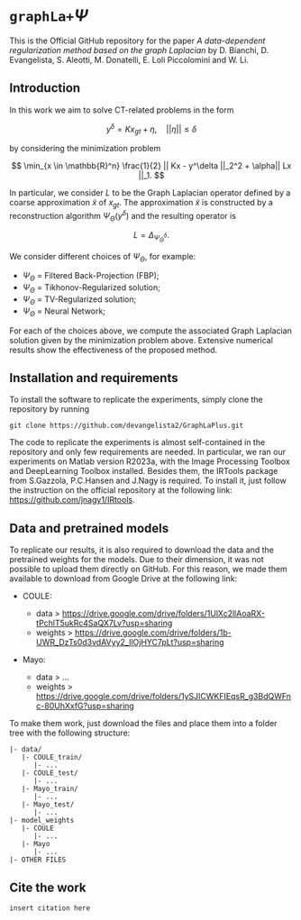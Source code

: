 # $\texttt{graphLa+}\Psi$

This is the Official GitHub repository for the paper *A data-dependent regularization method based on the graph Laplacian* by D. Bianchi, D. Evangelista, S. Aleotti, M. Donatelli, E. Loli Piccolomini and W. Li.

## Introduction
In this work we aim to solve CT-related problems in the form

$$
    y^\delta = Kx_{gt} + \eta, \quad || \eta || \leq \delta
$$

by considering the minimization problem

$$
    \min_{x \in \mathbb{R}^n} \frac{1}{2} || Kx - y^\delta ||_2^2 + \alpha|| Lx ||_1.
$$

In particular, we consider $L$ to be the Graph Laplacian operator defined by a coarse approximation $\tilde{x}$ of $x_{gt}$. The approximation $\tilde{x}$ is constructed by a reconstruction algorithm $\Psi_{\Theta}(y^\delta)$ and the resulting operator is 

$$
    L = \Delta_{\Psi^\delta_{\Theta}}.
$$

We consider different choices of $\Psi_{\Theta}$, for example:

- $\Psi_{\Theta}$ = Filtered Back-Projection (FBP);
- $\Psi_{\Theta}$ = Tikhonov-Regularized solution;
- $\Psi_{\Theta}$ = TV-Regularized solution;
- $\Psi_{\Theta}$ = Neural Network;

For each of the choices above, we compute the associated Graph Laplacian solution given by the minimization problem above. Extensive numerical results show the effectiveness of the proposed method.

## Installation and requirements
To install the software to replicate the experiments, simply clone the repository by running

```
git clone https://github.com/devangelista2/GraphLaPlus.git
```

The code to replicate the experiments is almost self-contained in the repository and only few requirements are needed. In particular, we ran our experiments on Matlab version R2023a, with the Image Processing Toolbox and DeepLearning Toolbox installed. Besides them, the IRTools package from S.Gazzola, P.C.Hansen and J.Nagy is required. To install it, just follow the instruction on the official repository at the following link: https://github.com/jnagy1/IRtools. 

## Data and pretrained models
To replicate our results, it is also required to download the data and the pretrained weights for the models. Due to their dimension, it was not possible to upload them directly on GitHub. For this reason, we made them available to download from Google Drive at the following link:

- COULE:
  - data > https://drive.google.com/drive/folders/1UlXc2llAoaRX-tPchlT5ukRc4SaQX7Lv?usp=sharing
  - weights > https://drive.google.com/drive/folders/1b-UWR_DzTs0d3vdAVyy2_IlOjHYC7pLt?usp=sharing

- Mayo:
    - data > ...
    - weights > https://drive.google.com/drive/folders/1ySJICWKFIEqsR_g3BdQWFnc-80UhXxfG?usp=sharing

To make them work, just download the files and place them into a folder tree with the following structure:

```
|- data/
   |- COULE_train/
      |- ...
   |- COULE_test/
      |- ...
   |- Mayo_train/
      |- ...
   |- Mayo_test/
      |- ...
|- model_weights
   |- COULE
      |- ...
   |- Mayo
      |- ...
|- OTHER FILES
```

## Cite the work
```
insert citation here
```
